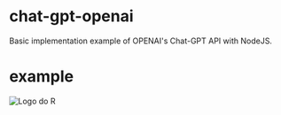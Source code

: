 # chat-gpt-openai
Basic implementation example of OPENAI's Chat-GPT API with NodeJS.

# example
![Logo do R](http://developer.r-project.org/Logo/Rlogo-5.png)
